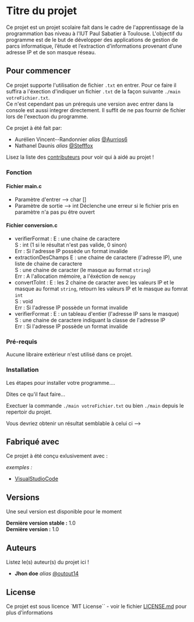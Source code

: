 # Titre du projet

Ce projet est un projet scolaire fait dans le cadre de l'apprentissage de la programmation bas niveau à l'IUT Paul Sabatier à Toulouse. L'objectif du programme est de le but de développer des applications de gestion de parcs informatique, l’étude et l’extraction d’informations provenant d’une adresse IP et de son masque réseau.

## Pour commencer

Ce projet supporte l'utilisation de fichier ``.txt`` en entrer. Pour ce faire il suffira a l'éxection d'indiquer un fichier ``.txt`` de la façon suivante ``./main votreFichier.txt``.\
Ce n'est cependant pas un prérequis une version avec entrer dans la console est aussi integrer directement. Il suffit de ne pas fournir de fichier lors de l'exectuon du programme.

Ce projet à été fait par:

* Aurélien Vincent--Randonnier _alias_ [@Aurrios6](https://github.com/Aurios6)
* Nathanel Daunis _alias_ [@Stefffox](https://github.com/Stefffox)

Lisez la liste des [contributeurs](https://github.com/Aurios6/MiniProjetC/contributors) pour voir qui à aidé au projet !

### Fonction

#### Fichier main.c

* Paramètre d'entrer --> char []
* Paramètre de sortie --> int
Déclenche une erreur si le fichier pris en paramètre n'a pas pu être ouvert

#### Fichier conversion.c

* verifierFormat :
  E : une chaine de caractere  
  S : int (1 si le résultat n'est pas valide, 0 sinon)  
  Err : Si l'adresse IP possède un format invalide  
* extractionDesChamps
  E : une chaine de caractere (l'adresse IP), une liste de chaine de caractere  
  S : une chaine de caracter (le masque au format ``string``)  
  Err : A l'allocation mémoire, a l'éxéction de ``memcpy``  
* convertToInt :
  E : les 2 chaine de caracter avec les valeurs IP et le masque au format ``string``, retourn les valeurs IP et le masque au fomrat ``int``   
  S : void  
  Err : Si l'adresse IP possède un format invalide  
* verifierFormat :
  E : un tableau d'entier (l'adresse IP sans le masque)  
  S : une chaine de caractere indiquant la classe de l'adresse IP  
  Err : Si l'adresse IP possède un format invalide  


### Pré-requis

Aucune libraire extèrieur n'est utilisé dans ce projet.

### Installation

Les étapes pour installer votre programme....

Dites ce qu'il faut faire...

Exectuer la commande ``./main votreFichier.txt`` ou bien ``./main`` depuis le repertoir du projet.


Vous devriez obtenir un résultat semblable à celui ci -->

## Fabriqué avec

Ce projet à été conçu exlusivement avec :

_exemples :_
* [VisualStudioCode](https://code.visualstudio.com)


## Versions
Une seul version est disponible pour le moment

**Dernière version stable :** 1.0  
**Dernière version :** 1.0

## Auteurs
Listez le(s) auteur(s) du projet ici !
* **Jhon doe** _alias_ [@outout14](https://github.com/outout14)


## License

Ce projet est sous licence `MIT License`` - voir le fichier [LICENSE.md](LICENSE.md) pour plus d'informations


